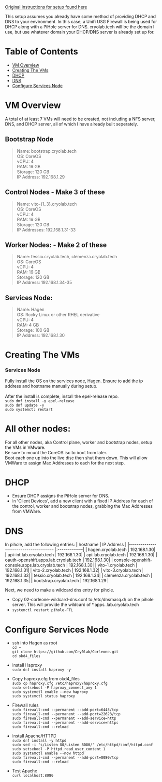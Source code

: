 [Original instructions for setup found here](https://www.youtube.com/live/qh1zYW7BLxE?si=wKrj9EUfYnDTw8y8)

This setup assumes you already have some method of providing DHCP and DNS to your environment. In this case, a Unifi USG Firewall is being used for DHCP along with a PiHole server for DNS.
cryolab.tech will be the domain I use, but use whatever domain your DHCP/DNS server is already set up for.

# Table of Contents

- [VM Overview](#VM-Overview)
- [Creating The VMs](#Creating-The-VMs)
- [DHCP](#DHCP)
- [DNS](#DNS)
- [Configure Services Node](#Configure-Services-Node)

# VM Overview

A total of at least 7 VMs will need to be created, not including a NFS server, DNS, and DHCP server, all of which I have already built seperately.

## Bootstrap Node
> Name: bootstrap.cryolab.tech\
> OS: CoreOS\
> vCPU: 4\
> RAM: 16 GB\
> Storage: 120 GB\
> IP Address: 192.168.1.29

## Control Nodes - Make 3 of these
> Name: vito-{1..3}.cryolab.tech\
> OS: CoreOS\
> vCPU: 4\
> RAM: 16 GB\
> Storage: 120 GB\
> IP Addresses: 192.168.1.31-33

## Worker Nodes: - Make 2 of these
> Name: tessio.cryolab.tech, clemenza.cryolab.tech\
> OS: CoreOS\
> vCPU: 4\
> RAM: 16 GB\
> Storage: 120 GB\
> IP Address: 192.168.1.34-35

## Services Node:
> Name: Hagen\
> OS: Rocky Linux or other RHEL derivative\
> vCPU: 4\
> RAM: 4 GB\
> Storage: 100 GB\
> IP Address: 192.168.1.30

# Creating The VMs

### Services Node
Fully install the OS on the services node, Hagen. Ensure to add the ip address and hostname manually during setup.\
\
After the install is complete, install the epel-release repo.\
`sudo dnf install -y epel-release`\
`sudo dnf update -y`\
`sudo systemctl restart`

# All other nodes:
For all other nodes, aka Control plane, worker and bootstrap nodes, setup the VMs in VMware. \
Be sure to mount the CoreOS iso to boot from later. \
Boot each one up into the live disc then shut them down. This will allow VMWare to assign Mac Addresses to each for the next step.

# DHCP

- Ensure DHCP assigns the PiHole server for DNS.
- In 'Client Devices', add a new client with a fixed IP Address for each of the control, worker and bootstrap nodes, grabbing the Mac Addresses from VMWare.

# DNS
In pihole, add the following entries:
| hostname | IP Address |
|--------------------------------------- |:-------------|
| hagen.cryolab.tech | 192.168.1.30|
| api-int.lab.cryolab.tech | 192.168.1.30|
| api.lab.cryolab.tech | 192.168.1.30|
| oauth-openshift.apps.lab.cryolab.tech | 192.168.1.30|
| console-openshift-console.apps.lab.cryolab.tech | 192.168.1.30|
| vito-1.cryolab.tech | 192.168.1.31|
| vito-2.cryolab.tech | 192.168.1.32|
| vito-3.cryolab.tech | 192.168.1.33|
| tessio.cryolab.tech | 192.168.1.34|
| clemenza.cryolab.tech | 192.168.1.35|
| bootstrap.cryolab.tech | 192.168.1.29|

Next, we need to make a wildcard dns entry for pihole.
- Copy 02-corleone-wildcard-dns.conf to /etc/dnsmasq.d/ on the pihole server. This will provide the wildcard of *.apps..lab.cryolab.tech
- `systemctl restart pihole-FTL`

# Configure Services Node
- ssh into Hagen as root\
`cd ~`\
`git clone https://github.com/Cry0lab/Corleone.git`\
`cd okd4_files`

- Install Haproxy\
`sudo dnf install haproxy -y`

- Copy haproxy.cfg from okd4_files\
`sudo cp haproxy.cfg /etc/haproxy/haproxy.cfg`\
`sudo setsebool -P haproxy_connect_any 1`\
`sudo systemctl enable --now haproxy`\
`sudo systemctl status haproxy`

- Firewall rules
\
`sudo firewall-cmd --permanent --add-port=6443/tcp`\
`sudo firewall-cmd --permanent --add-port=22623/tcp`\
`sudo firewall-cmd --permanent --add-service=http`\
`sudo firewall-cmd --permanent --add-service=https`\
`sudo firewall-cmd --reload`

- Install Apache/HTTPD
\
`sudo dnf install -y httpd`\
`sudo sed -i 's/Listen 80/Listen 8080/' /etc/httpd/conf/httpd.conf`\
`sudo setsebool -P httpd_read_user_content 1`\
`sudo systemctl enable --now httpd`\
`sudo firewall-cmd --permanent --add-port=8080/tcp`\
`sudo firewall-cmd --reload`

- Test Apache
\
`curl localhost:8080`

  
